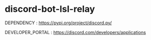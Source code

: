 # discord-bot-lsl-relay

DEPENDENCY : https://pypi.org/project/discord.py/

DEVELOPER_PORTAL : https://discord.com/developers/applications
